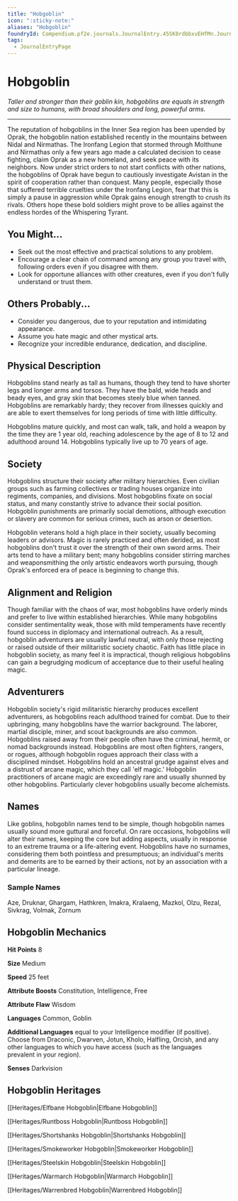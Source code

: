 ```yaml
---
title: "Hobgoblin"
icon: ":sticky-note:"
aliases: "Hobgoblin"
foundryId: Compendium.pf2e.journals.JournalEntry.45SK8rdbbxvEHfMn.JournalEntryPage.DuWzeY4zugKFFthl
tags:
  - JournalEntryPage
---
```


# Hobgoblin
_Taller and stronger than their goblin kin, hobgoblins are equals in strength and size to humans, with broad shoulders and long, powerful arms._

* * *

The reputation of hobgoblins in the Inner Sea region has been upended by Oprak, the hobgoblin nation established recently in the mountains between Nidal and Nirmathas. The Ironfang Legion that stormed through Molthune and Nirmathas only a few years ago made a calculated decision to cease fighting, claim Oprak as a new homeland, and seek peace with its neighbors. Now under strict orders to not start conflicts with other nations, the hobgoblins of Oprak have begun to cautiously investigate Avistan in the spirit of cooperation rather than conquest. Many people, especially those that suffered terrible cruelties under the Ironfang Legion, fear that this is simply a pause in aggression while Oprak gains enough strength to crush its rivals. Others hope these bold soldiers might prove to be allies against the endless hordes of the Whispering Tyrant.

## You Might...

*   Seek out the most effective and practical solutions to any problem.
*   Encourage a clear chain of command among any group you travel with, following orders even if you disagree with them.
*   Look for opportune alliances with other creatures, even if you don't fully understand or trust them.

## Others Probably...

*   Consider you dangerous, due to your reputation and intimidating appearance.
*   Assume you hate magic and other mystical arts.
*   Recognize your incredible endurance, dedication, and discipline.

## Physical Description

Hobgoblins stand nearly as tall as humans, though they tend to have shorter legs and longer arms and torsos. They have the bald, wide heads and beady eyes, and gray skin that becomes steely blue when tanned. Hobgoblins are remarkably hardy; they recover from illnesses quickly and are able to exert themselves for long periods of time with little difficulty.

Hobgoblins mature quickly, and most can walk, talk, and hold a weapon by the time they are 1 year old, reaching adolescence by the age of 8 to 12 and adulthood around 14. Hobgoblins typically live up to 70 years of age.

## Society

Hobgoblins structure their society after military hierarchies. Even civilian groups such as farming collectives or trading houses organize into regiments, companies, and divisions. Most hobgoblins fixate on social status, and many constantly strive to advance their social position. Hobgoblin punishments are primarily social demotions, although execution or slavery are common for serious crimes, such as arson or desertion.

Hobgoblin veterans hold a high place in their society, usually becoming leaders or advisors. Magic is rarely practiced and often derided, as most hobgoblins don't trust it over the strength of their own sword arms. Their arts tend to have a military bent; many hobgoblins consider stirring marches and weaponsmithing the only artistic endeavors worth pursuing, though Oprak's enforced era of peace is beginning to change this.

## Alignment and Religion

Though familiar with the chaos of war, most hobgoblins have orderly minds and prefer to live within established hierarchies. While many hobgoblins consider sentimentality weak, those with mild temperaments have recently found success in diplomacy and international outreach. As a result, hobgoblin adventurers are usually lawful neutral, with only those rejecting or raised outside of their militaristic society chaotic. Faith has little place in hobgoblin society, as many feel it is impractical, though religious hobgoblins can gain a begrudging modicum of acceptance due to their useful healing magic.

## Adventurers

Hobgoblin society's rigid militaristic hierarchy produces excellent adventurers, as hobgoblins reach adulthood trained for combat. Due to their upbringing, many hobgoblins have the warrior background. The laborer, martial disciple, miner, and scout backgrounds are also common. Hobgoblins raised away from their people often have the criminal, hermit, or nomad backgrounds instead. Hobgoblins are most often fighters, rangers, or rogues, although hobgoblin rogues approach their class with a disciplined mindset. Hobgoblins hold an ancestral grudge against elves and a distrust of arcane magic, which they call 'elf magic.' Hobgoblin practitioners of arcane magic are exceedingly rare and usually shunned by other hobgoblins. Particularly clever hobgoblins usually become alchemists.

## Names

Like goblins, hobgoblin names tend to be simple, though hobgoblin names usually sound more guttural and forceful. On rare occasions, hobgoblins will alter their names, keeping the core but adding aspects, usually in response to an extreme trauma or a life-altering event. Hobgoblins have no surnames, considering them both pointless and presumptuous; an individual's merits and demerits are to be earned by their actions, not by an association with a particular lineage.

### Sample Names

Aze, Druknar, Ghargam, Hathkren, Imakra, Kralaeng, Mazkol, Olzu, Rezal, Sivkrag, Volmak, Zornum

## Hobgoblin Mechanics

**Hit Points** 8

**Size** Medium

**Speed** 25 feet

**Attribute Boosts** Constitution, Intelligence, Free

**Attribute Flaw** Wisdom

**Languages** Common, Goblin

**Additional Languages** equal to your Intelligence modifier (if positive). Choose from Draconic, Dwarven, Jotun, Kholo, Halfling, Orcish, and any other languages to which you have access (such as the languages prevalent in your region).

**Senses** Darkvision

## Hobgoblin Heritages

[[Heritages/Elfbane Hobgoblin|Elfbane Hobgoblin]]

[[Heritages/Runtboss Hobgoblin|Runtboss Hobgoblin]]

[[Heritages/Shortshanks Hobgoblin|Shortshanks Hobgoblin]]

[[Heritages/Smokeworker Hobgoblin|Smokeworker Hobgoblin]]

[[Heritages/Steelskin Hobgoblin|Steelskin Hobgoblin]]

[[Heritages/Warmarch Hobgoblin|Warmarch Hobgoblin]]

[[Heritages/Warrenbred Hobgoblin|Warrenbred Hobgoblin]]